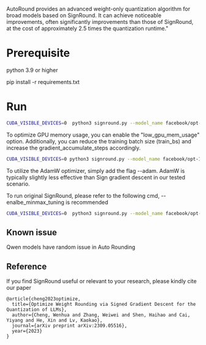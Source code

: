 AutoRound provides an advanced weight-only quantization algorithm for broad models based on SignRound. It can achieve noticeable improvements, often significantly improvements than those of SignRound, at the cost of approximately 2.5 times the quantization runtime."

# Prerequisite
python 3.9 or higher

pip install -r requirements.txt


# Run

```bash
CUDA_VISIBLE_DEVICES=0  python3 signround.py --model_name facebook/opt-125m --amp --num_bits 4 --group_size -1 --enalbe_minmax_tuning --use_quant_input
```

To optimize GPU memory usage, you can enable the "low_gpu_mem_usage" option. Additionally, you can reduce the training batch size (train_bs) and increase the gradient_accumulate_steps accordingly.

```bash
CUDA_VISIBLE_DEVICES=0 python3 signround.py --model_name facebook/opt-125m --amp --num_bits 4 --group_size -1  --low_gpu_mem_usage --train_bs 1 --gradient_accumulate_steps 8
```
To utilize the AdamW optimizer, simply add the flag --adam. AdamW is typically slightly less effective than Sign gradient descent in our tested scenario.

To run original SignRound, please refer to the following cmd, --enalbe_minmax_tuning is recommended

```bash
CUDA_VISIBLE_DEVICES=0  python3 signround.py --model_name facebook/opt-125m --amp --num_bits 4 --group_size -1  --iters 400 --lr 0.0025 --minmax_lr 0.0025 
```

## Known issue
Qwen models have random issue in Auto Rounding

## Reference
If you find SignRound useful or relevant to your research, please kindly cite our paper

```
@article{cheng2023optimize,
  title={Optimize Weight Rounding via Signed Gradient Descent for the Quantization of LLMs},
  author={Cheng, Wenhua and Zhang, Weiwei and Shen, Haihao and Cai, Yiyang and He, Xin and Lv, Kaokao},
  journal={arXiv preprint arXiv:2309.05516},
  year={2023}
}
```

